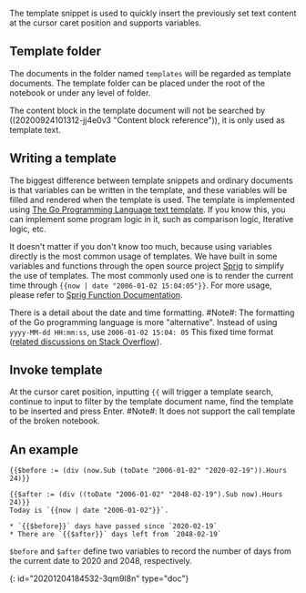 The template snippet is used to quickly insert the previously set text content at the cursor caret position and supports variables.

## Template folder

The documents in the folder named `templates` will be regarded as template documents. The template folder can be placed under the root of the notebook or under any level of folder.

The content block in the template document will not be searched by ((20200924101312-jj4e0v3 "Content block reference")), it is only used as template text.

## Writing a template

The biggest difference between template snippets and ordinary documents is that variables can be written in the template, and these variables will be filled and rendered when the template is used. The template is implemented using [The Go Programming Language text template](https://golang.org/pkg/text/template/). If you know this, you can implement some program logic in it, such as comparison logic, Iterative logic, etc.

It doesn't matter if you don't know too much, because using variables directly is the most common usage of templates. We have built in some variables and functions through the open source project [Sprig](https://github.com/Masterminds/sprig) to simplify the use of templates. The most commonly used one is to render the current time through `{{now | date "2006-01-02 15:04:05"}}`. For more usage, please refer to [Sprig Function Documentation](http://masterminds.github.io/sprig/).

There is a detail about the date and time formatting. #Note#: The formatting of the Go programming language is more "alternative". Instead of using `yyyy-MM-dd HH:mm:ss`, use `2006-01-02 15:04: 05` This fixed time format ([related discussions on Stack Overflow](https://stackoverflow.com/questions/20530327/origin-of-mon-jan-2-150405-mst-2006-in-golang)).

## Invoke template

At the cursor caret position, inputting `{{` will trigger a template search, continue to input to filter by the template document name, find the template to be inserted and press Enter. #Note#: It does not support the call template of the broken notebook.

## An example

```plaintext
{{$before := (div (now.Sub (toDate "2006-01-02" "2020-02-19")).Hours 24)}}

{{$after := (div ((toDate "2006-01-02" "2048-02-19").Sub now).Hours 24)}}
Today is `{{now | date "2006-01-02"}}`.

* `{{$before}}` days have passed since `2020-02-19`
* There are `{{$after}}` days left from `2048-02-19`
```

`$before` and `$after` define two variables to record the number of days from the current date to 2020 and 2048, respectively.


{: id="20201204184532-3qm9l8n" type="doc"}
